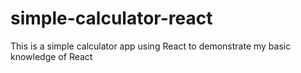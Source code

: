 # simple-calculator-react
This is a simple calculator app using React to demonstrate my basic knowledge of React

